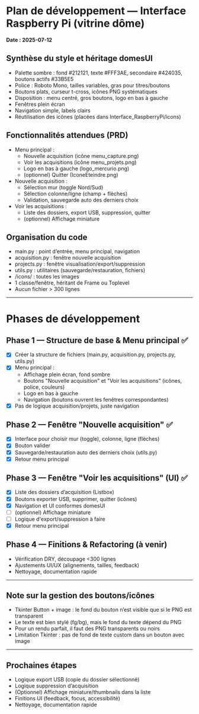 # Plan de développement — Interface Raspberry Pi (vitrine dôme)

**Date : 2025-07-12**

## Synthèse du style et héritage domesUI
- Palette sombre : fond #212121, texte #FFF3AE, secondaire #424035, boutons actifs #33B5E5
- Police : Roboto Mono, tailles variables, gras pour titres/boutons
- Boutons plats, curseur t-cross, icônes PNG systématiques
- Disposition : menu centré, gros boutons, logo en bas à gauche
- Fenêtres plein écran
- Navigation simple, labels clairs
- Réutilisation des icônes (placées dans Interface_RaspberryPi/icons)

## Fonctionnalités attendues (PRD)
- Menu principal :
  - Nouvelle acquisition (icône menu_capture.png)
  - Voir les acquisitions (icône menu_projets.png)
  - Logo en bas à gauche (logo_mercurio.png)
  - (optionnel) Quitter (IconeEteindre.png)
- Nouvelle acquisition :
  - Sélection mur (toggle Nord/Sud)
  - Sélection colonne/ligne (champ + flèches)
  - Validation, sauvegarde auto des derniers choix
- Voir les acquisitions :
  - Liste des dossiers, export USB, suppression, quitter
  - (optionnel) Affichage miniature

## Organisation du code
- main.py : point d’entrée, menu principal, navigation
- acquisition.py : fenêtre nouvelle acquisition
- projects.py : fenêtre visualisation/export/suppression
- utils.py : utilitaires (sauvegarde/restauration, fichiers)
- /icons/ : toutes les images
- 1 classe/fenêtre, héritant de Frame ou Toplevel
- Aucun fichier > 300 lignes

---

# Phases de développement

## Phase 1 — Structure de base & Menu principal ✅
- [x] Créer la structure de fichiers (main.py, acquisition.py, projects.py, utils.py)
- [x] Menu principal :
  - Affichage plein écran, fond sombre
  - Boutons "Nouvelle acquisition" et "Voir les acquisitions" (icônes, police, couleurs)
  - Logo en bas à gauche
  - Navigation (boutons ouvrent les fenêtres correspondantes)
- [x] Pas de logique acquisition/projets, juste navigation

## Phase 2 — Fenêtre "Nouvelle acquisition" ✅
- [x] Interface pour choisir mur (toggle), colonne, ligne (flèches)
- [x] Bouton valider
- [x] Sauvegarde/restauration auto des derniers choix (utils.py)
- [x] Retour menu principal

## Phase 3 — Fenêtre "Voir les acquisitions" (UI) ✅
- [x] Liste des dossiers d’acquisition (Listbox)
- [x] Boutons exporter USB, supprimer, quitter (icônes)
- [x] Navigation et UI conformes domesUI
- [ ] (optionnel) Affichage miniature
- [ ] Logique d'export/suppression à faire
- [x] Retour menu principal

## Phase 4 — Finitions & Refactoring (à venir)
- Vérification DRY, découpage <300 lignes
- Ajustements UI/UX (alignements, tailles, feedback)
- Nettoyage, documentation rapide

---

## Note sur la gestion des boutons/icônes
- Tkinter Button + image : le fond du bouton n’est visible que si le PNG est transparent
- Le texte est bien stylé (fg/bg), mais le fond du texte dépend du PNG
- Pour un rendu parfait, il faut des PNG transparents ou noirs
- Limitation Tkinter : pas de fond de texte custom dans un bouton avec image

---

## Prochaines étapes
- Logique export USB (copie du dossier sélectionné)
- Logique suppression d’acquisition
- (Optionnel) Affichage miniature/thumbnails dans la liste
- Finitions UI (feedback, focus, accessibilité)
- Nettoyage, documentation rapide 